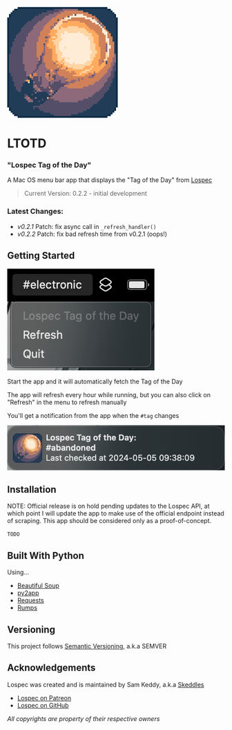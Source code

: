 <img src="src/appicon.png" alt="app icon - a stylized pixel-art image of a lightbulb"/>

# LTOTD
### "Lospec Tag of the Day"

A Mac OS menu bar app that displays the "Tag of the Day" from [Lospec](https://lospec.com)

> Current Version: 0.2.2 - initial development

### Latest Changes:
- *v0.2.1* Patch: fix async call in `_refresh_handler()`
- *v0.2.2* Patch: fix bad refresh time from v0.2.1 (oops!)

## Getting Started

<img src="screenshots/main.png" alt="a screenshot of the main application menu" />

Start the app and it will automatically fetch the Tag of the Day

The app will refresh every hour while running, but you can also click on "Refresh" in the menu to refresh manually

You'll get a notification from the app when the `#tag` changes

<img src="screenshots/notification.png" alt="a screenshot of a typical notification from this app" />

## Installation

NOTE: Official release is on hold pending updates to the Lospec API, at which point I will update the app to make use of the official endpoint instead of scraping. This app should be considered only as a proof-of-concept.

    TODO

## Built With Python

  Using...
  - [Beautiful Soup](https://beautiful-soup-4.readthedocs.io/en/latest/)
  - [py2app](https://py2app.readthedocs.io/en/latest/index.htm)
  - [Requests](https://requests.readthedocs.io/en/latest/)
  - [Rumps](https://github.com/jaredks/rumps?tab=readme-ov-file)

## Versioning

This project follows [Semantic Versioning](http://semver.org/), a.k.a SEMVER

## Acknowledgements

Lospec was created and is maintained by Sam Keddy, a.k.a [Skeddles](https://github.com/Skeddles)

- [Lospec on Patreon](https://www.patreon.com/lospec)
- [Lospec on GitHub](https://github.com/lospec)

*All copyrights are property of their respective owners*

